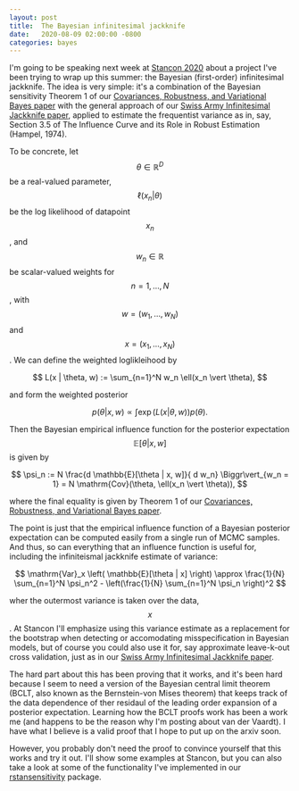 ```yaml
---
layout: post
title:  The Bayesian infinitesimal jackknife
date:   2020-08-09 02:00:00 -0800
categories: bayes
---
```


I'm going to be speaking next week at [Stancon
2020](https://mc-stan.org/events/stancon2020/) about a project I've been trying
to wrap up this summer: the Bayesian (first-order) infinitesimal jackknife.  The
idea is very simple: it's a combination of the Bayesian sensitivity Theorem 1 of
our [Covariances, Robustness, and Variational Bayes
paper](https://arxiv.org/abs/1709.02536) with the general approach of our [Swiss
Army Infinitesimal Jackknife paper](https://arxiv.org/abs/1806.00550), applied
to estimate the frequentist variance as in, say, Section 3.5 of The Influence
Curve and its Role in Robust Estimation (Hampel, 1974).

To be concrete, let $$\theta \in \mathbb{R}^D$$ be a real-valued
parameter, $$\ell(x_n | \theta)$$ be the log likelihood of datapoint $$x_n$$,
and $$w_n \in \mathbb{R}$$ be scalar-valued weights for $$n = 1, \ldots, N$$,
with $$w = (w_1, \ldots, w_N)$$ and $$x = (x_1, \ldots, x_N)$$.
We can define the weighted loglikleihood by

$$
L(x | \theta, w) := \sum_{n=1}^N w_n \ell(x_n \vert \theta),
$$

and form the weighted posterior

$$
p(\theta \vert x, w) \propto \int \exp(L(x | \theta, w)) p(\theta).
$$

Then the Bayesian empirical influence function for the posterior expectation
$$\mathbb{E}[\theta | x, w]$$ is given by

$$
\psi_n := N \frac{d \mathbb{E}[\theta | x, w]}{ d w_n} \Biggr\vert_{w_n = 1}
= N \mathrm{Cov}(\theta, \ell(x_n \vert \theta)),
$$

where the final equality is given by Theorem 1 of
our [Covariances, Robustness, and Variational Bayes
paper](https://arxiv.org/abs/1709.02536).

The point is just that the empirical influence function of a Bayesian posterior
expectation can be computed easily from a single run of MCMC samples.  And thus,
so can everything that an influence function is useful for, including
the infiniteismal jackknife estimate of variance:

$$
\mathrm{Var}_x \left( \mathbb{E}[\theta | x] \right) \approx
\frac{1}{N} \sum_{n=1}^N \psi_n^2 -
\left(\frac{1}{N} \sum_{n=1}^N \psi_n \right)^2
$$

wher the outermost variance is taken over the data, $$x$$.  At Stancon
I'll emphasize using this variance estimate as a replacement for the bootstrap
when detecting or accomodating misspecification in Bayesian models,
but of course you could also use it for, say approximate leave-k-out
cross validation, just as in our [Swiss
Army Infinitesimal Jackknife paper](https://arxiv.org/abs/1806.00550).

The hard part about this has been proving that it works, and it's been hard
because I seem to need a version of the Bayesian central limit theorem (BCLT,
also known as the Bernstein-von Mises theorem) that keeps track of the data
dependence of ther residaul of the leading order expansion of a posterior
expectation.  Learning how the BCLT proofs work has been a work me (and happens
to be the reason why I'm posting about van der Vaardt). I have what I believe is
a valid proof that I hope to put up on the arxiv soon.

However, you probably don't need the proof to convince yourself
that this works and try it out.  I'll show some examples at Stancon,
but you can also take a look at some of the functionality I've implemented
in our [rstansensitivity](https://github.com/rgiordan/StanSensitivity)
package.
